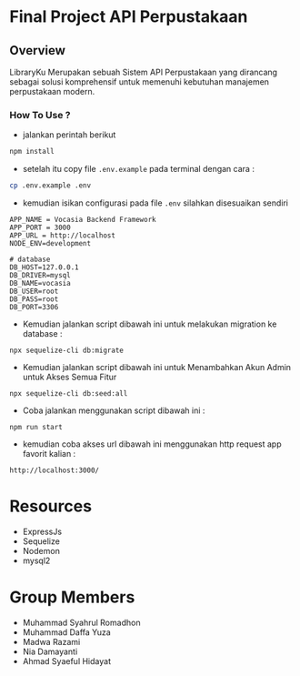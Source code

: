 # Final Project API Perpustakaan

## Overview
 LibraryKu Merupakan sebuah Sistem API Perpustakaan yang dirancang sebagai solusi komprehensif untuk memenuhi kebutuhan manajemen perpustakaan modern.

### How To Use ?
* jalankan perintah berikut 

```bash
npm install
```
* setelah itu copy file `.env.example` pada terminal dengan cara :

```bash
cp .env.example .env
```
* kemudian isikan configurasi pada file `.env` silahkan disesuaikan sendiri
```
APP_NAME = Vocasia Backend Framework
APP_PORT = 3000
APP_URL = http://localhost
NODE_ENV=development

# database
DB_HOST=127.0.0.1
DB_DRIVER=mysql
DB_NAME=vocasia
DB_USER=root
DB_PASS=root
DB_PORT=3306

```
* Kemudian jalankan script dibawah ini untuk melakukan migration ke database : 
```
npx sequelize-cli db:migrate 
```
* Kemudian jalankan script dibawah ini untuk Menambahkan Akun Admin untuk Akses Semua Fitur 
```
npx sequelize-cli db:seed:all 
```
* Coba jalankan menggunakan script dibawah ini : 
```
npm run start
```
* kemudian coba akses url dibawah ini menggunakan http request app favorit kalian :
```
http://localhost:3000/
```
# Resources 
* ExpressJs
* Sequelize
* Nodemon
* mysql2
# Group Members
* Muhammad Syahrul Romadhon
* Muhammad Daffa Yuza
* Madwa Razami
* Nia Damayanti
* Ahmad Syaeful Hidayat
